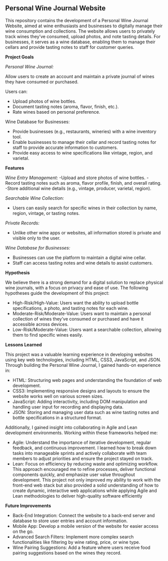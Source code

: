 ## Personal Wine Journal Website

This repository contains the development of a Personal Wine Journal Website, aimed at wine enthusiasts and businesses to digitally manage their wine consumption and collections. The website allows users to privately track wines they’ve consumed, upload photos, and note tasting details. For businesses, it serves as a wine database, enabling them to manage their cellars and provide tasting notes to staff for customer queries.

**Project Goals**

*Personal Wine Journal:*

Allow users to create an account and maintain a private journal of wines they have consumed or purchased.

Users can:
- Upload photos of wine bottles.
- Document tasting notes (aroma, flavor, finish, etc.).
- Rate wines based on personal preference.

Wine Database for Businesses:
- Provide businesses (e.g., restaurants, wineries) with a wine inventory tool.
- Enable businesses to manage their cellar and record tasting notes for staff to provide accurate information to customers.
- Provide easy access to wine specifications like vintage, region, and varietal.

**Features**

*Wine Entry Management:*
-Upload and store photos of wine bottles.
-Record tasting notes such as aroma, flavor profile, finish, and overall rating.
-Store additional wine details (e.g., vintage, producer, varietal, region).

*Searchable Wine Collection:*
- Users can easily search for specific wines in their collection by name, region, vintage, or tasting notes.

*Private Records:* 
- Unlike other wine apps or websites, all information stored is private and visible only to the user.

*Wine Database for Businesses:*
- Businesses can use the platform to maintain a digital wine cellar.
- Staff can access tasting notes and wine details to assist customers.

**Hypothesis**

We believe there is a strong demand for a digital solution to replace physical wine journals, with a focus on privacy and ease of use. The following hypotheses guide the development of this project:

- High-Risk/High-Value: Users want the ability to upload bottle specifications, a photo, and tasting notes for each wine.
- Moderate-Risk/Moderate-Value: Users want to maintain a personal collection of wines they’ve consumed or purchased and have it accessible across devices.
- Low-Risk/Moderate-Value: Users want a searchable collection, allowing them to find specific wines easily.

**Lessons Learned**

This project was a valuable learning experience in developing websites using key web technologies, including HTML, CSS3, JavaScript, and JSON. Through building the Personal Wine Journal, I gained hands-on experience in:

- HTML: Structuring web pages and understanding the foundation of web development.
- CSS3: Implementing responsive designs and layouts to ensure the website works well on various screen sizes.
- JavaScript: Adding interactivity, including DOM manipulation and handling user input for recording and displaying data.
- JSON: Storing and managing user data such as wine tasting notes and bottle specifications in a structured format.

Additionally, I gained insight into collaborating in Agile and Lean development environments. Working within these frameworks helped me:

- Agile: Understand the importance of iterative development, regular feedback, and continuous improvement. I learned how to break down tasks into manageable sprints and actively collaborate with team members to adjust priorities and ensure the project stayed on track.
- Lean: Focus on efficiency by reducing waste and optimizing workflow. This approach encouraged me to refine processes, deliver functional components quickly, and emphasize user value throughout development.
This project not only improved my ability to work with the front-end web stack but also provided a solid understanding of how to create dynamic, interactive web applications while applying Agile and Lean methodologies to deliver high-quality software efficiently

**Future Improvements**
- Back-End Integration: Connect the website to a back-end server and database to store user entries and account information.
- Mobile App: Develop a mobile version of the website for easier access on the go.
- Advanced Search Filters: Implement more complex search functionalities like filtering by wine rating, price, or wine type.
- Wine Pairing Suggestions: Add a feature where users receive food pairing suggestions based on the wines they record.

